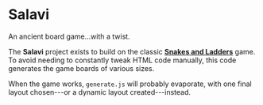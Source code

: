 # Salavi
An ancient board game...with a twist.

The **Salavi** project exists to build on the classic [**Snakes and Ladders**](https://en.wikipedia.org/wiki/Snakes_and_ladders) game.  To avoid needing to constantly tweak HTML code manually, this code generates the game boards of various sizes.

When the game works, `generate.js` will probably evaporate, with one final layout chosen---or a dynamic layout created---instead.

